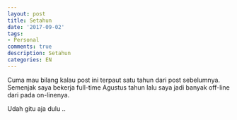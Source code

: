 ```yaml
---
layout: post
title: Setahun
date: '2017-09-02'
tags:
- Personal
comments: true
description: Setahun
categories: EN
---
```


Cuma mau bilang kalau post ini terpaut satu tahun dari post sebelumnya. Semenjak saya bekerja full-time Agustus tahun lalu saya jadi banyak off-line dari pada on-linenya. 

Udah gitu aja dulu ..
